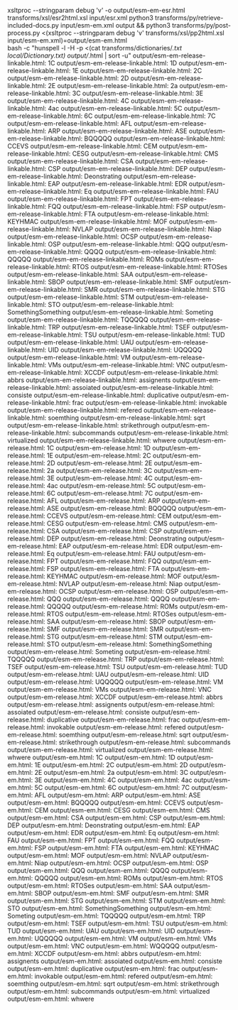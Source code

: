 xsltproc --stringparam debug 'v'   -o  output/esm-em-esr.html    transforms/xsl/esr2html.xsl   input/esr.xml
python3 transforms/py/retrieve-included-docs.py input/esm-em.xml output && python3 transforms/py/post-process.py <(xsltproc --stringparam debug 'v'             transforms/xsl/pp2html.xsl input/esm-em.xml)\=output/esm-em.html         
bash -c "hunspell -l -H -p <(cat transforms/dictionaries/*.txt local/Dictionary.txt) output/*.html | sort -u"
output/esm-em-release-linkable.html: 1C
output/esm-em-release-linkable.html: 1D
output/esm-em-release-linkable.html: 1E
output/esm-em-release-linkable.html: 2C
output/esm-em-release-linkable.html: 2D
output/esm-em-release-linkable.html: 2E
output/esm-em-release-linkable.html: 2a
output/esm-em-release-linkable.html: 3C
output/esm-em-release-linkable.html: 3E
output/esm-em-release-linkable.html: 4C
output/esm-em-release-linkable.html: 4ac
output/esm-em-release-linkable.html: 5C
output/esm-em-release-linkable.html: 6C
output/esm-em-release-linkable.html: 7C
output/esm-em-release-linkable.html: AFL
output/esm-em-release-linkable.html: ARP
output/esm-em-release-linkable.html: ASE
output/esm-em-release-linkable.html: BQQQQQ
output/esm-em-release-linkable.html: CCEVS
output/esm-em-release-linkable.html: CEM
output/esm-em-release-linkable.html: CESG
output/esm-em-release-linkable.html: CMS
output/esm-em-release-linkable.html: CSA
output/esm-em-release-linkable.html: CSP
output/esm-em-release-linkable.html: DEP
output/esm-em-release-linkable.html: Deonstrating
output/esm-em-release-linkable.html: EAP
output/esm-em-release-linkable.html: EDR
output/esm-em-release-linkable.html: Eq
output/esm-em-release-linkable.html: FAU
output/esm-em-release-linkable.html: FPT
output/esm-em-release-linkable.html: FQQ
output/esm-em-release-linkable.html: FSP
output/esm-em-release-linkable.html: FTA
output/esm-em-release-linkable.html: KEYHMAC
output/esm-em-release-linkable.html: MOF
output/esm-em-release-linkable.html: NVLAP
output/esm-em-release-linkable.html: Niap
output/esm-em-release-linkable.html: OCSP
output/esm-em-release-linkable.html: OSP
output/esm-em-release-linkable.html: QQQ
output/esm-em-release-linkable.html: QQQQ
output/esm-em-release-linkable.html: QQQQQ
output/esm-em-release-linkable.html: ROMs
output/esm-em-release-linkable.html: RTOS
output/esm-em-release-linkable.html: RTOSes
output/esm-em-release-linkable.html: SAA
output/esm-em-release-linkable.html: SBOP
output/esm-em-release-linkable.html: SMF
output/esm-em-release-linkable.html: SMR
output/esm-em-release-linkable.html: STG
output/esm-em-release-linkable.html: STM
output/esm-em-release-linkable.html: STO
output/esm-em-release-linkable.html: SomethingSomething
output/esm-em-release-linkable.html: Someting
output/esm-em-release-linkable.html: TQQQQQ
output/esm-em-release-linkable.html: TRP
output/esm-em-release-linkable.html: TSEF
output/esm-em-release-linkable.html: TSU
output/esm-em-release-linkable.html: TUD
output/esm-em-release-linkable.html: UAU
output/esm-em-release-linkable.html: UID
output/esm-em-release-linkable.html: UQQQQQ
output/esm-em-release-linkable.html: VM
output/esm-em-release-linkable.html: VMs
output/esm-em-release-linkable.html: VNC
output/esm-em-release-linkable.html: XCCDF
output/esm-em-release-linkable.html: abbrs
output/esm-em-release-linkable.html: assignents
output/esm-em-release-linkable.html: assoiated
output/esm-em-release-linkable.html: consiste
output/esm-em-release-linkable.html: duplicative
output/esm-em-release-linkable.html: frac
output/esm-em-release-linkable.html: invokable
output/esm-em-release-linkable.html: refered
output/esm-em-release-linkable.html: soemthing
output/esm-em-release-linkable.html: sqrt
output/esm-em-release-linkable.html: strikethrough
output/esm-em-release-linkable.html: subcommands
output/esm-em-release-linkable.html: virtualized
output/esm-em-release-linkable.html: whwere
output/esm-em-release.html: 1C
output/esm-em-release.html: 1D
output/esm-em-release.html: 1E
output/esm-em-release.html: 2C
output/esm-em-release.html: 2D
output/esm-em-release.html: 2E
output/esm-em-release.html: 2a
output/esm-em-release.html: 3C
output/esm-em-release.html: 3E
output/esm-em-release.html: 4C
output/esm-em-release.html: 4ac
output/esm-em-release.html: 5C
output/esm-em-release.html: 6C
output/esm-em-release.html: 7C
output/esm-em-release.html: AFL
output/esm-em-release.html: ARP
output/esm-em-release.html: ASE
output/esm-em-release.html: BQQQQQ
output/esm-em-release.html: CCEVS
output/esm-em-release.html: CEM
output/esm-em-release.html: CESG
output/esm-em-release.html: CMS
output/esm-em-release.html: CSA
output/esm-em-release.html: CSP
output/esm-em-release.html: DEP
output/esm-em-release.html: Deonstrating
output/esm-em-release.html: EAP
output/esm-em-release.html: EDR
output/esm-em-release.html: Eq
output/esm-em-release.html: FAU
output/esm-em-release.html: FPT
output/esm-em-release.html: FQQ
output/esm-em-release.html: FSP
output/esm-em-release.html: FTA
output/esm-em-release.html: KEYHMAC
output/esm-em-release.html: MOF
output/esm-em-release.html: NVLAP
output/esm-em-release.html: Niap
output/esm-em-release.html: OCSP
output/esm-em-release.html: OSP
output/esm-em-release.html: QQQ
output/esm-em-release.html: QQQQ
output/esm-em-release.html: QQQQQ
output/esm-em-release.html: ROMs
output/esm-em-release.html: RTOS
output/esm-em-release.html: RTOSes
output/esm-em-release.html: SAA
output/esm-em-release.html: SBOP
output/esm-em-release.html: SMF
output/esm-em-release.html: SMR
output/esm-em-release.html: STG
output/esm-em-release.html: STM
output/esm-em-release.html: STO
output/esm-em-release.html: SomethingSomething
output/esm-em-release.html: Someting
output/esm-em-release.html: TQQQQQ
output/esm-em-release.html: TRP
output/esm-em-release.html: TSEF
output/esm-em-release.html: TSU
output/esm-em-release.html: TUD
output/esm-em-release.html: UAU
output/esm-em-release.html: UID
output/esm-em-release.html: UQQQQQ
output/esm-em-release.html: VM
output/esm-em-release.html: VMs
output/esm-em-release.html: VNC
output/esm-em-release.html: XCCDF
output/esm-em-release.html: abbrs
output/esm-em-release.html: assignents
output/esm-em-release.html: assoiated
output/esm-em-release.html: consiste
output/esm-em-release.html: duplicative
output/esm-em-release.html: frac
output/esm-em-release.html: invokable
output/esm-em-release.html: refered
output/esm-em-release.html: soemthing
output/esm-em-release.html: sqrt
output/esm-em-release.html: strikethrough
output/esm-em-release.html: subcommands
output/esm-em-release.html: virtualized
output/esm-em-release.html: whwere
output/esm-em.html: 1C
output/esm-em.html: 1D
output/esm-em.html: 1E
output/esm-em.html: 2C
output/esm-em.html: 2D
output/esm-em.html: 2E
output/esm-em.html: 2a
output/esm-em.html: 3C
output/esm-em.html: 3E
output/esm-em.html: 4C
output/esm-em.html: 4ac
output/esm-em.html: 5C
output/esm-em.html: 6C
output/esm-em.html: 7C
output/esm-em.html: AFL
output/esm-em.html: ARP
output/esm-em.html: ASE
output/esm-em.html: BQQQQQ
output/esm-em.html: CCEVS
output/esm-em.html: CEM
output/esm-em.html: CESG
output/esm-em.html: CMS
output/esm-em.html: CSA
output/esm-em.html: CSP
output/esm-em.html: DEP
output/esm-em.html: Deonstrating
output/esm-em.html: EAP
output/esm-em.html: EDR
output/esm-em.html: Eq
output/esm-em.html: FAU
output/esm-em.html: FPT
output/esm-em.html: FQQ
output/esm-em.html: FSP
output/esm-em.html: FTA
output/esm-em.html: KEYHMAC
output/esm-em.html: MOF
output/esm-em.html: NVLAP
output/esm-em.html: Niap
output/esm-em.html: OCSP
output/esm-em.html: OSP
output/esm-em.html: QQQ
output/esm-em.html: QQQQ
output/esm-em.html: QQQQQ
output/esm-em.html: ROMs
output/esm-em.html: RTOS
output/esm-em.html: RTOSes
output/esm-em.html: SAA
output/esm-em.html: SBOP
output/esm-em.html: SMF
output/esm-em.html: SMR
output/esm-em.html: STG
output/esm-em.html: STM
output/esm-em.html: STO
output/esm-em.html: SomethingSomething
output/esm-em.html: Someting
output/esm-em.html: TQQQQQ
output/esm-em.html: TRP
output/esm-em.html: TSEF
output/esm-em.html: TSU
output/esm-em.html: TUD
output/esm-em.html: UAU
output/esm-em.html: UID
output/esm-em.html: UQQQQQ
output/esm-em.html: VM
output/esm-em.html: VMs
output/esm-em.html: VNC
output/esm-em.html: WQQQQQ
output/esm-em.html: XCCDF
output/esm-em.html: abbrs
output/esm-em.html: assignents
output/esm-em.html: assoiated
output/esm-em.html: consiste
output/esm-em.html: duplicative
output/esm-em.html: frac
output/esm-em.html: invokable
output/esm-em.html: refered
output/esm-em.html: soemthing
output/esm-em.html: sqrt
output/esm-em.html: strikethrough
output/esm-em.html: subcommands
output/esm-em.html: virtualized
output/esm-em.html: whwere
